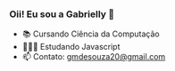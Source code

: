 ### Oii! Eu sou a Gabrielly 👋

- 📚 Cursando Ciência da Computação
- 👩🏻‍💻 Estudando Javascript
- 📫 Contato: gmdesouza20@gmail.com
